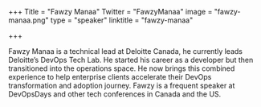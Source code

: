 +++
Title = "Fawzy Manaa"
Twitter = "FawzyManaa"
image = "fawzy-manaa.png"
type = "speaker"
linktitle = "fawzy-manaa"

+++

Fawzy Manaa is a technical lead at Deloitte Canada, he currently leads Deloitte’s DevOps Tech Lab. He started his career as a developer but then transitioned into the operations space. He now brings this combined experience to help enterprise clients accelerate their DevOps transformation and adoption journey. Fawzy is a frequent speaker at DevOpsDays and other tech conferences in Canada and the US.
